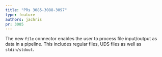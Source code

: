 ```yaml
---
title: "PRs 3085-3088-3097"
type: feature
authors: jachris
pr: 3085
---
```


The new `file` connector enables the user to process file input/output as data
in a pipeline. This includes regular files, UDS files as well as
`stdin/stdout`.
